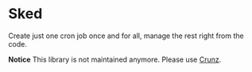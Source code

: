 # Sked

Create just one cron job once and for all, manage the rest right from the code.


**Notice** This library is not maintained anymore. Please use [Crunz](https://github.com/lavary/crunz).
